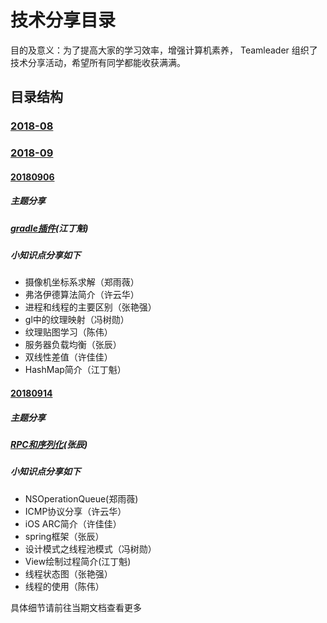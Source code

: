 # 技术分享目录

目的及意义：为了提高大家的学习效率，增强计算机素养， Teamleader 组织了技术分享活动，希望所有同学都能收获满满。

## 目录结构

### [2018-08](201808.md)

### [2018-09](201809.md)

####  [20180906 ](201809/20180906.md) 

##### 主题分享

#####  [gradle插件](分享PPT/gradle介绍和实战.md)(江丁魁)

##### 小知识点分享如下

- 摄像机坐标系求解（郑雨薇）
- 弗洛伊德算法简介（许云华）
- 进程和线程的主要区别（张艳强）
- gl中的纹理映射（冯树勋）
- 纹理贴图学习（陈伟）
- 服务器负载均衡（张辰）
- 双线性差值（许佳佳）
- HashMap简介（江丁魁）

#### [20180914 ](201809/20180914.md)

##### 主题分享

##### [RPC和序列化](分享PPT/RPC.key)(张辰)

##### 小知识点分享如下

- NSOperationQueue(郑雨薇)
- ICMP协议分享（许云华）
- iOS ARC简介（许佳佳）
- spring框架（张辰）
- 设计模式之线程池模式（冯树勋）
- View绘制过程简介(江丁魁)
- 线程状态图（张艳强）
- 线程的使用（陈伟）

具体细节请前往当期文档查看更多





